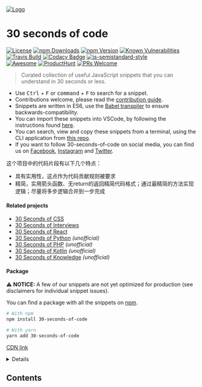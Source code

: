 [![Logo](/logo.png)](https://30secondsofcode.org/)

# 30 seconds of code

[![License](https://img.shields.io/badge/license-CC0--1.0-blue.svg)](https://github.com/30-seconds/30-seconds-of-code/blob/master/LICENSE) [![npm Downloads](https://img.shields.io/npm/dt/30-seconds-of-code.svg)](https://www.npmjs.com/package/30-seconds-of-code) [![npm Version](https://img.shields.io/npm/v/30-seconds-of-code.svg)](https://www.npmjs.com/package/30-seconds-of-code) [![Known Vulnerabilities](https://snyk.io/test/github/30-seconds/30-seconds-of-code/badge.svg?targetFile=package.json)](https://snyk.io/test/github/30-seconds/30-seconds-of-code?targetFile=package.json) <br/> 
[![Travis Build](https://travis-ci.com/30-seconds/30-seconds-of-code.svg?branch=master)](https://travis-ci.com/30-seconds/30-seconds-of-code) [![Codacy Badge](https://api.codacy.com/project/badge/Grade/6ab7791fb1ea40b4a576d658fb96807f)](https://www.codacy.com/app/Chalarangelo/30-seconds-of-code?utm_source=github.com&utm_medium=referral&utm_content=30-seconds/30-seconds-of-code&utm_campaign=Badge_Grade) [![js-semistandard-style](https://img.shields.io/badge/code%20style-semistandard-brightgreen.svg)](https://github.com/Flet/semistandard) <br/>
[![Awesome](https://awesome.re/badge.svg)](https://awesome.re) [![ProductHunt](https://img.shields.io/badge/producthunt-vote-orange.svg)](https://www.producthunt.com/posts/30-seconds-of-code) [![PRs Welcome](https://img.shields.io/badge/PRs-welcome-brightgreen.svg)](http://makeapullrequest.com)

> Curated collection of useful JavaScript snippets that you can understand in 30 seconds or less.

* Use <kbd>Ctrl</kbd> + <kbd>F</kbd> or <kbd>command</kbd> + <kbd>F</kbd> to search for a snippet.
* Contributions welcome, please read the [contribution guide](CONTRIBUTING.md).
* Snippets are written in ES6, use the [Babel transpiler](https://babeljs.io/) to ensure backwards-compatibility.
* You can import these snippets into VSCode, by following the instructions found [here](https://github.com/30-seconds/30-seconds-of-code/tree/master/vscode_snippets).
* You can search, view and copy these snippets from a terminal, using the CLI application from [this repo](https://github.com/sQVe/30s).
* If you want to follow 30-seconds-of-code on social media, you can find us on [Facebook](https://www.facebook.com/30secondsofcode), [Instagram](https://www.instagram.com/30secondsofcode) and [Twitter](https://twitter.com/30secondsofcode).

这个项目中的代码片段有以下几个特点：

* 具有实用性，这点作为代码贡献规则被要求
* 精简，实用箭头函数、无return的返回精简代码格式；通过最精简的方法实现逻辑；尽量将多步逻辑合并到一步完成

#### Related projects

* [30 Seconds of CSS](https://30-seconds.github.io/30-seconds-of-css/)
* [30 Seconds of Interviews](https://30secondsofinterviews.org/)
* [30 Seconds of React](https://github.com/30-seconds/30-seconds-of-react)
* [30 Seconds of Python](https://github.com/kriadmin/30-seconds-of-python-code) _(unofficial)_
* [30 Seconds of PHP](https://github.com/appzcoder/30-seconds-of-php-code) _(unofficial)_
* [30 Seconds of Kotlin](https://github.com/IvanMwiruki/30-seconds-of-kotlin) _(unofficial)_
* [30 Seconds of Knowledge](https://chrome.google.com/webstore/detail/30-seconds-of-knowledge/mmgplondnjekobonklacmemikcnhklla) _(unofficial)_

#### Package

⚠️ **NOTICE:** A few of our snippets are not yet optimized for production (see disclaimers for individual snippet issues).

You can find a package with all the snippets on [npm](https://www.npmjs.com/package/30-seconds-of-code).

```bash
# With npm
npm install 30-seconds-of-code

# With yarn
yarn add 30-seconds-of-code
```

[CDN link](https://unpkg.com/30-seconds-of-code/)

<details>
<summary>Details</summary>

**Browser**

```html
<script src="https://unpkg.com/30-seconds-of-code@1/dist/_30s.es5.min.js"></script>
<script>
  _30s.average(1, 2, 3);
</script>
```

**Node**

```js
// CommonJS
const _30s = require('30-seconds-of-code');
_30s.average(1, 2, 3);

// ES Modules
import _30s from '30-seconds-of-code';
_30s.average(1, 2, 3);
```

</details>

## Contents
